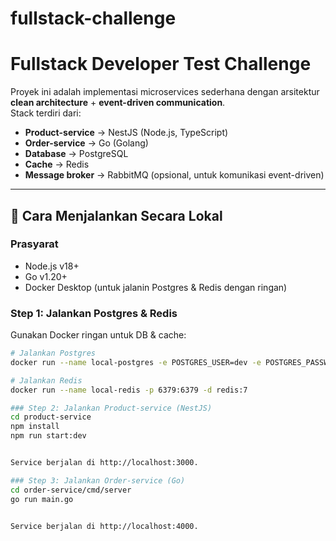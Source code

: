 # fullstack-challenge

# Fullstack Developer Test Challenge

Proyek ini adalah implementasi microservices sederhana dengan arsitektur **clean architecture** + **event-driven communication**.  
Stack terdiri dari:

- **Product-service** → NestJS (Node.js, TypeScript)  
- **Order-service** → Go (Golang)  
- **Database** → PostgreSQL  
- **Cache** → Redis  
- **Message broker** → RabbitMQ (opsional, untuk komunikasi event-driven)  

---

## 🚀 Cara Menjalankan Secara Lokal

### Prasyarat
- Node.js v18+  
- Go v1.20+  
- Docker Desktop (untuk jalanin Postgres & Redis dengan ringan)

### Step 1: Jalankan Postgres & Redis
Gunakan Docker ringan untuk DB & cache:
```bash
# Jalankan Postgres
docker run --name local-postgres -e POSTGRES_USER=dev -e POSTGRES_PASSWORD=dev -e POSTGRES_DB=appdb -p 5432:5432 -d postgres:15

# Jalankan Redis
docker run --name local-redis -p 6379:6379 -d redis:7

### Step 2: Jalankan Product-service (NestJS)
cd product-service
npm install
npm run start:dev


Service berjalan di http://localhost:3000.

### Step 3: Jalankan Order-service (Go)
cd order-service/cmd/server
go run main.go


Service berjalan di http://localhost:4000.
